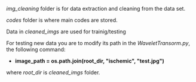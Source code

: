 *img_cleaning* folder is for data extraction and cleaning from the data set. 

*codes* folder is where main codes are stored.

Data in *cleaned_imgs* are used for trainig/testing

For testing new data you are to modify its path in the *WaveletTransorm.py*, the following command:
- **image_path = os.path.join(root_dir, "ischemic", "test.jpg")**

where *root_dir* is *cleaned_imgs* folder.